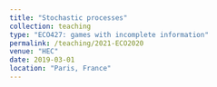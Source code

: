 ```yaml
---
title: "Stochastic processes"
collection: teaching
type: "ECO427: games with incomplete information"
permalink: /teaching/2021-ECO2020
venue: "HEC"
date: 2019-03-01
location: "Paris, France"
---
```


